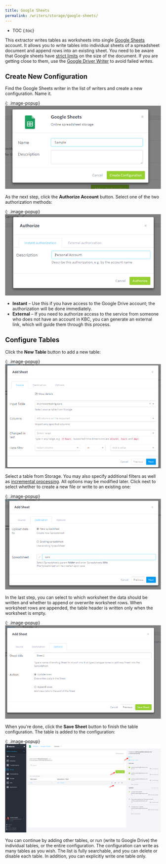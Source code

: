 ```yaml
---
title: Google Sheets
permalink: /writers/storage/google-sheets/
---
```


* TOC
{:toc}

This extractor writes tables as worksheets into single [Google Sheets](https://www.google.com/sheets/about/) account.
It allows you to write tables into individual sheets of a spreadsheet document and append rows into an existing sheet.
You need to be aware that Google sheets have [strict limits](https://gsuitetips.com/tips/sheets/google-spreadsheet-limitations/)
on the size of the document. If you are getting close to them, use the [Google Driver Writer](/writers/storage/google-drive/) to avoid failed writes.

## Create New Configuration
Find the Google Sheets writer in the list of writers and create a new configuration. Name it.

{: .image-popup}
![Screenshot - Create configuration](/writers/storage/google-sheets/ui1.png)

As the next step, click the **Authorize Account** button. Select one of the two authorization methods:

{: .image-popup}
![Screenshot - Authorize account](/writers/storage/google-sheets/ui2.png)

- **Instant** – Use this if you have access to the Google Drive account; the authorization will be done immediately.
- **External** – If you need to authorize access to the service from someone who does not have an account in KBC, you can generate an external link, which will guide them through this process.

## Configure Tables
Click the **New Table** button to add a new table:

{: .image-popup}
![Screenshot - Add Table Step 1](/writers/storage/google-sheets/ui3.png)

Select a table from Storage. You may also specify additional filters as well as [incremental processing](/storage/tables/#incremental-processing).
All options may be modified later. Click next to select whether to create a new file or write to an existing one:

{: .image-popup}
![Screenshot - Add Table Step 2](/writers/storage/google-sheets/ui4.png)

In the last step, you can select to which worksheet the data should be written and whether to append or overwrite
worksheet rows. When worksheet rows are appended, the table header is written only when the worksheet is empty.

{: .image-popup}
![Screenshot - Add Table Step 3](/writers/storage/google-sheets/ui5.png)

When you're done, click the **Save Sheet** button to finish the table configuration. The table is added to the configuration:

{: .image-popup}
![Screenshot - Table List](/writers/storage/google-sheets/ui6.png)

You can continue by adding other tables, or run (write to Google Drive) the individual tables, or the entire configuration.
The configuration can write as many tables as you wish. The list is fully searchable, and you can delete or disable each table. In addition, you can explicitly write one table only.
